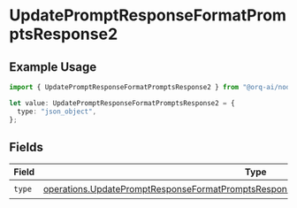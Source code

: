 # UpdatePromptResponseFormatPromptsResponse2

## Example Usage

```typescript
import { UpdatePromptResponseFormatPromptsResponse2 } from "@orq-ai/node/models/operations";

let value: UpdatePromptResponseFormatPromptsResponse2 = {
  type: "json_object",
};
```

## Fields

| Field                                                                                                                                                                                            | Type                                                                                                                                                                                             | Required                                                                                                                                                                                         | Description                                                                                                                                                                                      |
| ------------------------------------------------------------------------------------------------------------------------------------------------------------------------------------------------ | ------------------------------------------------------------------------------------------------------------------------------------------------------------------------------------------------ | ------------------------------------------------------------------------------------------------------------------------------------------------------------------------------------------------ | ------------------------------------------------------------------------------------------------------------------------------------------------------------------------------------------------ |
| `type`                                                                                                                                                                                           | [operations.UpdatePromptResponseFormatPromptsResponse200ApplicationJSONResponseBodyType](../../models/operations/updatepromptresponseformatpromptsresponse200applicationjsonresponsebodytype.md) | :heavy_check_mark:                                                                                                                                                                               | N/A                                                                                                                                                                                              |